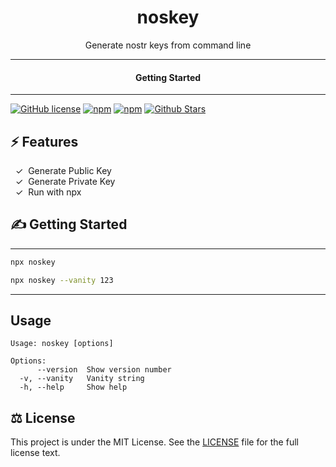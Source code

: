 <div align="center">
  <h1>noskey</h1>
</div>

<div align="center">  
Generate nostr keys from command line
</div>

---

<div align="center">
<h4>Getting Started</h4>
</div>
  
---
  

[![GitHub license](https://img.shields.io/badge/license-MIT-blue.svg)](LICENSE)
[![npm](https://img.shields.io/npm/v/noskey)](https://npmjs.com/package/noskey)
[![npm](https://img.shields.io/npm/dw/noskey.svg)](https://npmjs.com/package/noskey)
[![Github Stars](https://img.shields.io/github/stars/melvincarvalho/noskey.svg)](https://github.com/melvincarvalho/noskey/)

## ⚡️ Features

&nbsp;&nbsp;✓&nbsp; Generate Public Key  
&nbsp;&nbsp;✓&nbsp; Generate Private Key  
&nbsp;&nbsp;✓&nbsp; Run with npx  

## ✍️ Getting Started

---

```bash
npx noskey
```

```bash
npx noskey --vanity 123
```
---

## Usage

```
Usage: noskey [options]

Options:
      --version  Show version number
  -v, --vanity   Vanity string
  -h, --help     Show help                             
```

## ⚖️ License

This project is under the MIT License. See the [LICENSE](https://github.com/melvincarvalho/noskey/blob/gh-pages/LICENSE) file for the full license text.
